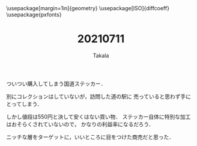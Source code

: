 ﻿---
title: 20210711
yesterday: 20210710
tomorrow: 20210712
days: 562
author: Takala
header-includes:
  - \usepackage[margin=1in]{geometry}
  - \usepackage[ISO]{diffcoeff}
  - \usepackage{pxfonts}
---


ついつい購入してしまう国道ステッカー．


別にコレクションはしていないが，訪問した道の駅に
売っていると思わず手にとってしまう．


しかし値段は550円と決して安くはない買い物．
ステッカー自体に特別な加工はおそらくされていないので，
かなりの利益率になるだろう．


ニッチな層をターゲットに，いいところに目をつけた商売だと思った．




